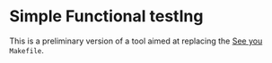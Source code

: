 # Simple Functional testIng

This is a preliminary version of a tool aimed at replacing the [See you](https://github.com/mapio/see-you) `Makefile`.
